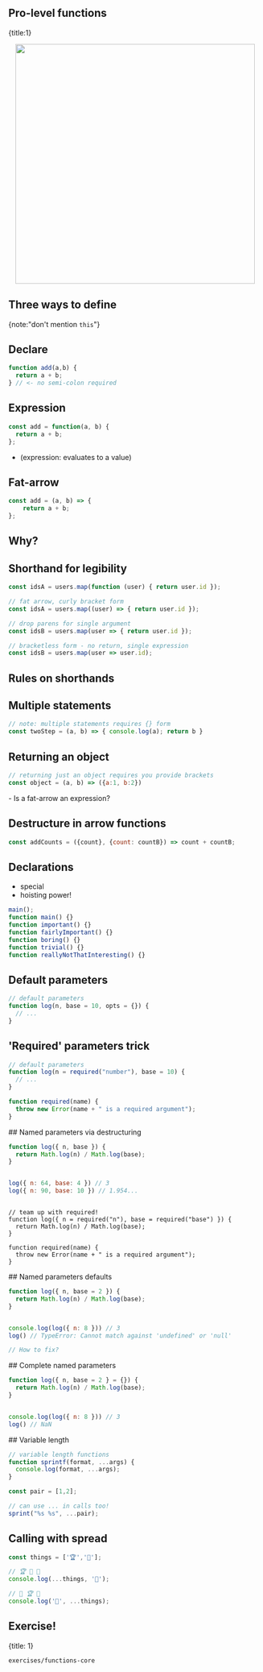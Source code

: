 ## Pro-level functions
{title:1}

<img src="slides-theme/img/eval-apply.jpg" style='width:476px; display:block; margin: 0 auto'>

## Three ways to define
{note:"don't mention `this`"}

## Declare

```javascript
function add(a,b) {
  return a + b;
} // <- no semi-colon required
```

## Expression

```javascript
const add = function(a, b) {
  return a + b;
};
```

- (expression: evaluates to a value)

## Fat-arrow

```javascript
const add = (a, b) => {
    return a + b;
};
```

## Why?

## Shorthand for legibility

```javascript
const idsA = users.map(function (user) { return user.id });

// fat arrow, curly bracket form
const idsA = users.map((user) => { return user.id });

// drop parens for single argument
const idsB = users.map(user => { return user.id });

// bracketless form - no return, single expression
const idsB = users.map(user => user.id);
```

## Rules on shorthands

## Multiple statements

```javascript
// note: multiple statements requires {} form
const twoStep = (a, b) => { console.log(a); return b }
```

## Returning an object

```javascript
// returning just an object requires you provide brackets
const object = (a, b) => ({a:1, b:2})
```

<p class=fragment>
- Is a fat-arrow an expression?
</p>

## Destructure in arrow functions

```javascript
const addCounts = ({count}, {count: countB}) => count + countB;
```

## Declarations

- special
- hoisting power!

```javascript
main();
function main() {}
function important() {}
function fairlyImportant() {}
function boring() {}
function trivial() {}
function reallyNotThatInteresting() {}
```


## Default parameters

```javascript
// default parameters
function log(n, base = 10, opts = {}) {
  // ...
}
```

## 'Required' parameters trick

```javascript
// default parameters
function log(n = required("number"), base = 10) {
  // ...
}

function required(name) {
  throw new Error(name + " is a required argument");
}
```

## Named parameters via destructuring

```javascript
function log({ n, base }) {
  return Math.log(n) / Math.log(base);
}


log({ n: 64, base: 4 }) // 3
log({ n: 90, base: 10 }) // 1.954...
```


<pre class=fragment>
<code class="lang-javascript ">
// team up with required!
function log({ n = required("n"), base = required("base") }) {
  return Math.log(n) / Math.log(base);
}

function required(name) {
  throw new Error(name + " is a required argument");
}
</code></pre>


## Named parameters defaults

```javascript
function log({ n, base = 2 }) {
  return Math.log(n) / Math.log(base);
}


console.log(log({ n: 8 })) // 3
log() // TypeError: Cannot match against 'undefined' or 'null'

// How to fix?
```

## Complete named parameters

```javascript
function log({ n, base = 2 } = {}) {
  return Math.log(n) / Math.log(base);
}


console.log(log({ n: 8 })) // 3
log() // NaN
```


## Variable length

```javascript
// variable length functions
function sprintf(format, ...args) {
  console.log(format, ...args);
}

const pair = [1,2];

// can use ... in calls too!
sprint("%s %s", ...pair);
```

## Calling with spread

```javascript
const things = ['🏆','🎨'];

// 🏆 🎨 🚀
console.log(...things, '🚀');

// 🚀 🏆 🎨
console.log('🚀', ...things);
```


## Exercise!
{title: 1}

    exercises/functions-core

